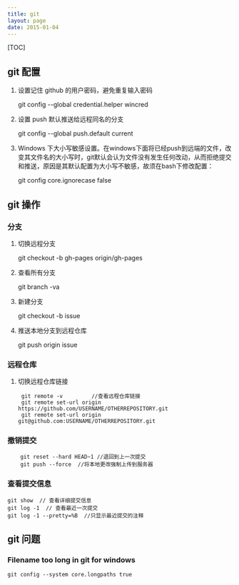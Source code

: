 ```yaml
---
title: git
layout: page
date: 2015-01-04
---
```

[TOC]

## git 配置
1. 设置记住 github 的用户密码，避免重复输入密码

    git config --global credential.helper wincred

2. 设置 push 默认推送给远程同名的分支

    git config --global push.default current

3. Windows 下大小写敏感设置。在windows下面将已经push到远端的文件，改变其文件名的大小写时，git默认会认为文件没有发生任何改动，从而拒绝提交和推送，原因是其默认配置为大小写不敏感，故须在bash下修改配置：

    git config core.ignorecase false


## git 操作

### 分支
1. 切换远程分支

    git checkout -b gh-pages origin/gh-pages

2. 查看所有分支

    git branch -va

3. 新建分支

    git checkout -b issue

4. 推送本地分支到远程仓库

    git push origin issue


### 远程仓库

1. 切换远程仓库链接

        git remote -v         //查看远程仓库链接
        git remote set-url origin https://github.com/USERNAME/OTHERREPOSITORY.git
        git remote set-url origin git@github.com:USERNAME/OTHERREPOSITORY.git

### 撤销提交

        git reset --hard HEAD~1 //退回到上一次提交
        git push --force  //将本地更改强制上传到服务器

### 查看提交信息

    git show  // 查看详细提交信息
    git log -1  // 查看最近一次提交
    git log -1 --pretty=%B  //只显示最近提交的注释

## git 问题

### Filename too long in git for windows
    git config --system core.longpaths true
